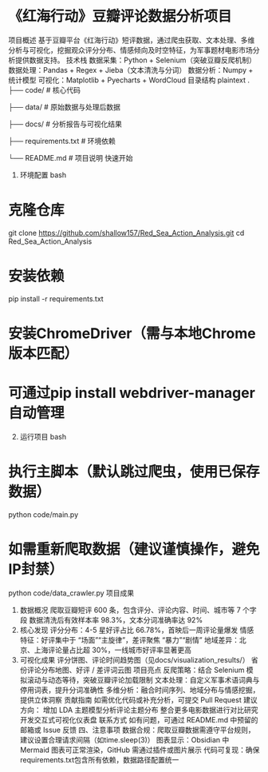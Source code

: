 # 《红海行动》豆瓣评论数据分析项目
项目概述
基于豆瓣平台《红海行动》短评数据，通过爬虫获取、文本处理、多维分析与可视化，挖掘观众评分分布、情感倾向及时空特征，为军事题材电影市场分析提供数据支持。
技术栈
数据采集：Python + Selenium（突破豆瓣反爬机制）
数据处理：Pandas + Regex + Jieba（文本清洗与分词）
数据分析：Numpy + 统计模型
可视化：Matplotlib + Pyecharts + WordCloud
目录结构
plaintext
.
├── code/              # 核心代码

├── data/              # 原始数据与处理后数据

├── docs/              # 分析报告与可视化结果

├── requirements.txt   # 环境依赖

└── README.md          # 项目说明
快速开始
1. 环境配置
bash
# 克隆仓库
git clone https://github.com/shallow157/Red_Sea_Action_Analysis.git
cd Red_Sea_Action_Analysis

# 安装依赖
pip install -r requirements.txt

# 安装ChromeDriver（需与本地Chrome版本匹配）
# 可通过pip install webdriver-manager自动管理
2. 运行项目
bash
# 执行主脚本（默认跳过爬虫，使用已保存数据）
python code/main.py

# 如需重新爬取数据（建议谨慎操作，避免IP封禁）
python code/data_crawler.py
项目成果
1. 数据概况
爬取豆瓣短评 600 条，包含评分、评论内容、时间、城市等 7 个字段
数据清洗后有效样本率 98.3%，文本分词准确率达 92%
2. 核心发现
评分分布：4-5 星好评占比 66.78%，首映后一周评论量爆发
情感特征：好评集中于 “场面”“主旋律”，差评聚焦 “暴力”“剧情”
地域差异：北京、上海评论量占比超 30%，一线城市好评率显著更高
3. 可视化成果
评分饼图、评论时间趋势图（见docs/visualization_results/）
省份评论分布地图、好评 / 差评词云图
项目亮点
反爬策略：结合 Selenium 模拟滚动与动态等待，突破豆瓣评论加载限制
文本处理：自定义军事术语词典与停用词表，提升分词准确性
多维分析：融合时间序列、地域分布与情感挖掘，提供立体洞察
贡献指南
如需优化代码或补充分析，可提交 Pull Request
建议方向：
增加 LDA 主题模型分析评论主题分布
整合更多电影数据进行对比研究
开发交互式可视化仪表盘
联系方式
如有问题，可通过 README.md 中预留的邮箱或 Issue 反馈
四、注意事项
数据合规：爬取豆瓣数据需遵守平台规则，建议设置合理请求间隔（如time.sleep(3)）
图表显示：Obsidian 中 Mermaid 图表可正常渲染，GitHub 需通过插件或图片展示
代码可复现：确保requirements.txt包含所有依赖，数据路径配置统一
